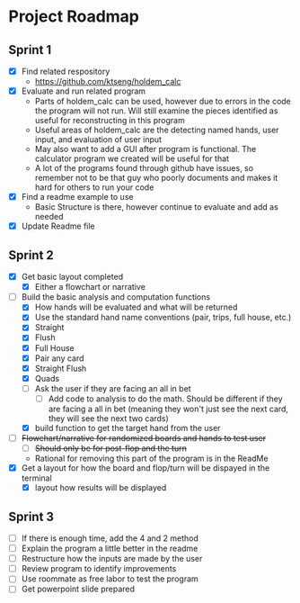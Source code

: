 
# Project Roadmap

## Sprint 1
- [x] Find related respository
    - https://github.com/ktseng/holdem_calc
- [x] Evaluate and run related program
    - Parts of holdem_calc  can be used, however due to errors in the code the program will not run. Will still examine the pieces identified as useful for reconstructing in this program
    - Useful areas of holdem_calc are the detecting named hands, user input, and evaluation of user input
    - May also want to add a GUI after program is functional. The calculator program we created will be useful for that
    - A lot of the programs found through github have issues, so remember not to be that guy who poorly documents and makes it hard for others to run your code
- [x] Find a readme example to use
    - Basic Structure is there, however continue to evaluate and add as needed
- [x] Update Readme file

## Sprint 2
- [x] Get basic layout completed
    - [x] Either a flowchart or narrative
- [ ] Build the basic analysis and computation functions
    - [x] How hands will be evaluated and what will be returned
    - [x] Use the standard hand name conventions (pair, trips, full house, etc.)
    - [x] Straight
    - [x] Flush
    - [x] Full House
    - [X] Pair any card
    - [x] Straight Flush
    - [x] Quads
    - [ ] Ask the user if they are facing an all in bet
        - [ ] Add code to analysis to do the math. Should be different if they are facing a all in bet (meaning they won't just see the next card, they will see the next two cards)
    - [x] build function to get the target hand from the user
- [ ] ~~Flowchart/narrative for randomized boards and hands to test user~~
    - [ ] ~~Should only be for post-flop and the turn~~
    - Rational for removing this part of the program is in the ReadMe
- [x] Get a layout for how the board and flop/turn will be dispayed in the terminal
    - [x] layout how results will be displayed

## Sprint 3

- [ ] If there is enough time, add the 4 and 2 method
- [ ] Explain the program a little better in the readme
- [ ] Restructure how the inputs are made by the user
- [ ] Review program to identify improvements
- [ ] Use roommate as free labor to test the program
- [ ] Get powerpoint slide prepared
